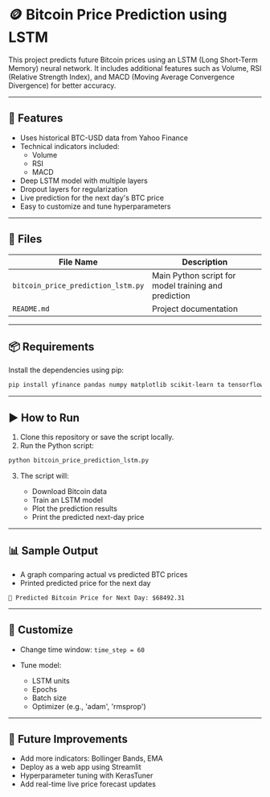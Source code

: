 # 🪙 Bitcoin Price Prediction using LSTM

This project predicts future Bitcoin prices using an LSTM (Long Short-Term Memory) neural network. It includes additional features such as Volume, RSI (Relative Strength Index), and MACD (Moving Average Convergence Divergence) for better accuracy.

---

## 📌 Features

- Uses historical BTC-USD data from Yahoo Finance
- Technical indicators included:
  - Volume
  - RSI
  - MACD
- Deep LSTM model with multiple layers
- Dropout layers for regularization
- Live prediction for the next day's BTC price
- Easy to customize and tune hyperparameters

---

## 📁 Files

| File Name                         | Description                                 |
|----------------------------------|---------------------------------------------|
| `bitcoin_price_prediction_lstm.py` | Main Python script for model training and prediction |
| `README.md`                      | Project documentation                       |

---

## 📦 Requirements

Install the dependencies using pip:

```bash
pip install yfinance pandas numpy matplotlib scikit-learn ta tensorflow
````

---

## ▶️ How to Run

1. Clone this repository or save the script locally.
2. Run the Python script:

```bash
python bitcoin_price_prediction_lstm.py
```

3. The script will:

   * Download Bitcoin data
   * Train an LSTM model
   * Plot the prediction results
   * Print the predicted next-day price

---

## 📊 Sample Output

* A graph comparing actual vs predicted BTC prices
* Printed predicted price for the next day

```text
📅 Predicted Bitcoin Price for Next Day: $68492.31
```

---

## 🔧 Customize

* Change time window: `time_step = 60`
* Tune model:

  * LSTM units
  * Epochs
  * Batch size
  * Optimizer (e.g., 'adam', 'rmsprop')

---

## 🚀 Future Improvements

* Add more indicators: Bollinger Bands, EMA
* Deploy as a web app using Streamlit
* Hyperparameter tuning with KerasTuner
* Add real-time live price forecast updates
